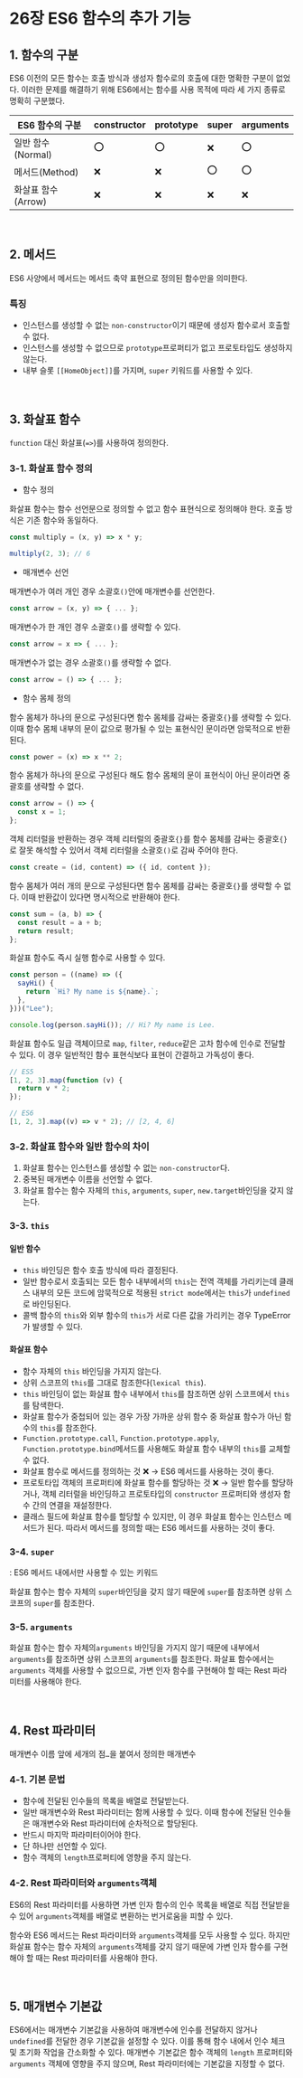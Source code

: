 # 26장 ES6 함수의 추가 기능

## 1. 함수의 구분

ES6 이전의 모든 함수는 호출 방식과 생성자 함수로의 호출에 대한 명확한 구분이 없었다. 이러한 문제를 해결하기 위해 ES6에서는 함수를 사용 목적에 따라 세 가지 종류로 명확히 구분했다.

| ES6 함수의 구분    | constructor | prototype | super | arguments |
| ------------------ | ----------- | --------- | ----- | --------- |
| 일반 함수(Normal)  | ⭕️         | ⭕️       | ❌    | ⭕️       |
| 메서드(Method)     | ❌          | ❌        | ⭕️   | ⭕️       |
| 화살표 함수(Arrow) | ❌          | ❌        | ❌    | ❌        |

<br />

## 2. 메서드

ES6 사양에서 메서드는 메서드 축약 표현으로 정의된 함수만을 의미한다.

### 특징

- 인스턴스를 생성할 수 없는 `non-constructor`이기 때문에 생성자 함수로서 호출할 수 없다.
- 인스턴스를 생성할 수 없으므로 `prototype`프로퍼티가 없고 프로토타입도 생성하지 않는다.
- 내부 슬롯 `[[HomeObject]]`를 가지며, `super` 키워드를 사용할 수 있다.

<br />

## 3. 화살표 함수

`function` 대신 화살표(`=>`)를 사용하여 정의한다.

### 3-1. 화살표 함수 정의

- 함수 정의

화살표 함수는 함수 선언문으로 정의할 수 없고 함수 표현식으로 정의해야 한다. 호출 방식은 기존 함수와 동일하다.

```jsx
const multiply = (x, y) => x * y;

multiply(2, 3); // 6
```

- 매개변수 선언

매개변수가 여러 개인 경우 소괄호`()`안에 매개변수를 선언한다.

```jsx
const arrow = (x, y) => { ... };
```

매개변수가 한 개인 경우 소괄호`()`를 생략할 수 있다.

```jsx
const arrow = x => { ... };
```

매개변수가 없는 경우 소괄호`()`를 생략할 수 없다.

```jsx
const arrow = () => { ... };
```

- 함수 몸체 정의

함수 몸체가 하나의 문으로 구성된다면 함수 몸체를 감싸는 중괄호`{}`를 생략할 수 있다. 이때 함수 몸체 내부의 문이 값으로 평가될 수 있는 표현식인 문이라면 암묵적으로 반환된다.

```jsx
const power = (x) => x ** 2;
```

함수 몸체가 하나의 문으로 구성된다 해도 함수 몸체의 문이 표현식이 아닌 문이라면 중괄호를 생략할 수 없다.

```jsx
const arrow = () => {
  const x = 1;
};
```

객체 리터럴을 반환하는 경우 객체 리터럴의 중괄호`{}`를 함수 몸체를 감싸는 중괄호`{}`로 잘못 해석할 수 있어서 객체 리터럴을 소괄호`()`로 감싸 주어야 한다.

```jsx
const create = (id, content) => ({ id, content });
```

함수 몸체가 여러 개의 문으로 구성된다면 함수 몸체를 감싸는 중괄호`{}`를 생략할 수 없다. 이때 반환값이 있다면 명시적으로 반환해야 한다.

```jsx
const sum = (a, b) => {
  const result = a + b;
  return result;
};
```

화살표 함수도 즉시 실행 함수로 사용할 수 있다.

```jsx
const person = ((name) => ({
  sayHi() {
    return `Hi? My name is ${name}.`;
  },
}))("Lee");

console.log(person.sayHi()); // Hi? My name is Lee.
```

화살표 함수도 일급 객체이므로 `map`, `filter`, `reduce`같은 고차 함수에 인수로 전달할 수 있다. 이 경우 일반적인 함수 표현식보다 표현이 간결하고 가독성이 좋다.

```jsx
// ES5
[1, 2, 3].map(function (v) {
  return v * 2;
});

// ES6
[1, 2, 3].map((v) => v * 2); // [2, 4, 6]
```

### 3-2. 화살표 함수와 일반 함수의 차이

1. 화살표 함수는 인스턴스를 생성할 수 없는 `non-constructor`다.
2. 중복된 매개변수 이름을 선언할 수 없다.
3. 화살표 함수는 함수 자체의 `this`, `arguments`, `super`, `new.target`바인딩을 갖지 않는다.

### 3-3. `this`

#### 일반 함수

- `this` 바인딩은 함수 호출 방식에 따라 결정된다.
- 일반 함수로서 호출되는 모든 함수 내부에서의 `this`는 전역 객체를 가리키는데 클래스 내부의 모든 코드에 암묵적으로 적용된 `strict mode`에서는 `this`가 `undefined`로 바인딩된다.
- 콜백 함수의 `this`와 외부 함수의 `this`가 서로 다른 값을 가리키는 경우 TypeError가 발생할 수 있다.

#### 화살표 함수

- 함수 자체의 `this` 바인딩을 가지지 않는다.
- 상위 스코프의 `this`를 그대로 참조한다(`lexical this`).
- `this` 바인딩이 없는 화살표 함수 내부에서 `this`를 참조하면 상위 스코프에서 `this`를 탐색한다.
- 화살표 함수가 중첩되어 있는 경우 가장 가까운 상위 함수 중 화살표 함수가 아닌 함수의 `this`를 참조한다.
- `Function.prototype.call`, `Function.prototype.apply`, `Function.prototype.bind`메서드를 사용해도 화살표 함수 내부의 `this`를 교체할 수 없다.
- 화살표 함수로 메서드를 정의하는 것 ❌
  → ES6 메서드를 사용하는 것이 좋다.
- 프로토타입 객체의 프로퍼티에 화살표 함수를 할당하는 것 ❌
  → 일반 함수를 할당하거나, 객체 리터럴을 바인딩하고 프로토타입의 `constructor` 프로퍼티와 생성자 함수 간의 연결을 재설정한다.
- 클래스 필드에 화살표 함수를 할당할 수 있지만, 이 경우 화살표 함수는 인스턴스 메서드가 된다. 따라서 메서드를 정의할 때는 ES6 메서드를 사용하는 것이 좋다.

### 3-4. `super`

: ES6 메서드 내에서만 사용할 수 있는 키워드

화살표 함수는 함수 자체의 `super`바인딩을 갖지 않기 때문에 `super`를 참조하면 상위 스코프의 `super`를 참조한다.

### 3-5. `arguments`

화살표 함수는 함수 자체의`arguments` 바인딩을 가지지 않기 때문에 내부에서 `arguments`를 참조하면 상위 스코프의 `arguments`를 참조한다. 화살표 함수에서는 `arguments` 객체를 사용할 수 없으므로, 가변 인자 함수를 구현해야 할 때는 Rest 파라미터를 사용해야 한다.

<br />

## 4. Rest 파라미터

매개변수 이름 앞에 세개의 점`…`을 붙여서 정의한 매개변수

### 4-1. 기본 문법

- 함수에 전달된 인수들의 목록을 배열로 전달받는다.
- 일반 매개변수와 Rest 파라미터는 함께 사용할 수 있다. 이때 함수에 전달된 인수들은 매개변수와 Rest 파라미터에 순차적으로 할당된다.
- 반드시 마지막 파라미터이어야 한다.
- 단 하나만 선언할 수 있다.
- 함수 객체의 `length`프로퍼티에 영향을 주지 않는다.

### 4-2. Rest 파라미터와 `arguments`객체

ES6의 Rest 파라미터를 사용하면 가변 인자 함수의 인수 목록을 배열로 직접 전달받을 수 있어 `arguments`객체를 배열로 변환하는 번거로움을 피할 수 있다.

함수와 ES6 메서드는 Rest 파라미터와 `arguments`객체를 모두 사용할 수 있다. 하지만 화살표 함수는 함수 자체의 `arguments`객체를 갖지 않기 때문에 가변 인자 함수를 구현해야 할 때는 Rest 파라미터를 사용해야 한다.

<br />

## 5. 매개변수 기본값

ES6에서는 매개변수 기본값을 사용하여 매개변수에 인수를 전달하지 않거나 `undefined`를 전달한 경우 기본값을 설정할 수 있다. 이를 통해 함수 내에서 인수 체크 및 초기화 작업을 간소화할 수 있다. 매개변수 기본값은 함수 객체의 `length` 프로퍼티와 `arguments` 객체에 영향을 주지 않으며, Rest 파라미터에는 기본값을 지정할 수 없다.
